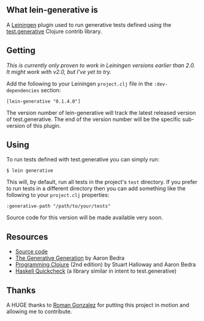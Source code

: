 ## What lein-generative is

A [Leiningen](https://github.com/technomancy/leiningen) plugin used to run generative tests defined using the [test.generative](https://github.com/clojure/test.generative) Clojure contrib library.

## Getting

*This is currently only proven to work in Leiningen versions earlier than 2.0. It might work with v2.0, but I've yet to try.*

Add the following to your Leiningen `project.clj` file in the `:dev-dependencies` section:

    [lein-generative "0.1.4.0"]

The version number of lein-generative will track the latest released version of test.generative. The end of the version number will be the specific sub-version of this plugin.

## Using

To run tests defined with test.generative you can simply run:

    $ lein generative

This will, by default, run all tests in the project's `test` directory. If you prefer to run tests in a different directory then you can add something like the following to your `project.clj` properties:

    :generative-path "/path/to/your/tests"

Source code for this version will be made available very soon.

## Resources

* [Source code](http://github.com/fogus/lein-generative)
* [The Generative Generation](https://github.com/abedra/the-generative-generation) by Aaron Bedra
* [Programming Clojure](http://www.amazon.com/Programming-Clojure-Stuart-Halloway/dp/1934356867?tag=fogus-20) (2nd edition) by Stuart Halloway and Aaron Bedra
* [Haskell Quickcheck](http://www.haskell.org/haskellwiki/Introduction_to_QuickCheck) (a library similar in intent to test.generative)

## Thanks

A HUGE thanks to [Roman Gonzalez](http://github.com/roman) for putting this project in motion and allowing me to contribute.

